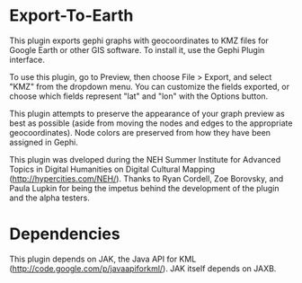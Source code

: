 Export-To-Earth
===============

This plugin exports gephi graphs with geocoordinates to KMZ files for Google Earth or other GIS software. To install it, use the Gephi Plugin interface.

To use this plugin, go to Preview, then choose File > Export, and select "KMZ" from the dropdown menu. You can customize the fields exported, or choose which fields represent "lat" and "lon" with the Options button.

This plugin attempts to preserve the appearance of your graph preview as best as possible (aside from moving the nodes and edges to the appropriate geocoordinates). Node colors are preserved from how they have been assigned in Gephi.

This plugin was dveloped during the NEH Summer Institute for Advanced Topics in Digital Humanities on Digital Cultural Mapping (http://hypercities.com/NEH/). Thanks to Ryan Cordell, Zoe Borovsky, and Paula Lupkin for being the impetus behind the development of the plugin and the alpha testers.


Dependencies
============

This plugin depends on JAK, the Java API for KML (http://code.google.com/p/javaapiforkml/). JAK itself depends on JAXB.
